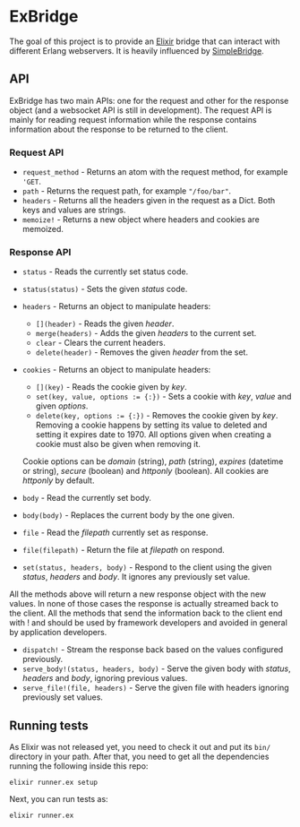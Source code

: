 # ExBridge

The goal of this project is to provide an [Elixir](https://github.com/josevalim/elixir) bridge that can interact with different Erlang webservers. It is heavily influenced by [SimpleBridge](https://github.com/nitrogen/simple_bridge).

## API

ExBridge has two main APIs: one for the request and other for the response object (and a websocket API is still in development). The request API is mainly for reading request information while the response contains information about the response to be returned to the client.

### Request API

* `request_method` - Returns an atom with the request method, for example `'GET`.
* `path` - Returns the request path, for example `"/foo/bar"`.
* `headers` - Returns all the headers given in the request as a Dict. Both keys and values are strings.
* `memoize!` - Returns a new object where headers and cookies are memoized.

### Response API

* `status` - Reads the currently set status code.
* `status(status)` - Sets the given *status* code.

* `headers` - Returns an object to manipulate headers:
    * `[](header)` - Reads the given *header*.
    * `merge(headers)` - Adds the given *headers* to the current set.
    * `clear` - Clears the current headers.
    * `delete(header)` - Removes the given *header* from the set.

* `cookies` - Returns an object to manipulate headers:
    * `[](key)` - Reads the cookie given by *key*.
    * `set(key, value, options := {:})` - Sets a cookie with *key*, *value* and given *options*.
    * `delete(key, options := {:})` - Removes the cookie given by *key*. Removing a cookie happens by setting its value to deleted and setting it expires date to 1970. All options given when creating a cookie must also be given when removing it.

    Cookie options can be *domain* (string), *path* (string), *expires* (datetime or string), *secure* (boolean) and *httponly* (boolean). All cookies are *httponly* by default.

* `body` - Read the currently set body.
* `body(body)` - Replaces the current body by the one given.

* `file` - Read the *filepath* currently set as response.
* `file(filepath)` - Return the file at *filepath* on respond.

* `set(status, headers, body)` - Respond to the client using the given *status*, *headers* and *body*. It ignores any previously set value.

All the methods above will return a new response object with the new values. In none of those cases the response is actually streamed back to the client. All the methods that send the information back to the client end with ! and should be used by framework developers and avoided in general by application developers.

* `dispatch!` - Stream the response back based on the values configured previously.
* `serve_body!(status, headers, body)` - Serve the given body with *status*, *headers* and *body*, ignoring previous values.
* `serve_file!(file, headers)` - Serve the given file with headers ignoring previously set values.

## Running tests

As Elixir was not released yet, you need to check it out and put its `bin/` directory in your path. After that, you need to get all the dependencies running the following inside this repo:

    elixir runner.ex setup

Next, you can run tests as:

    elixir runner.ex
